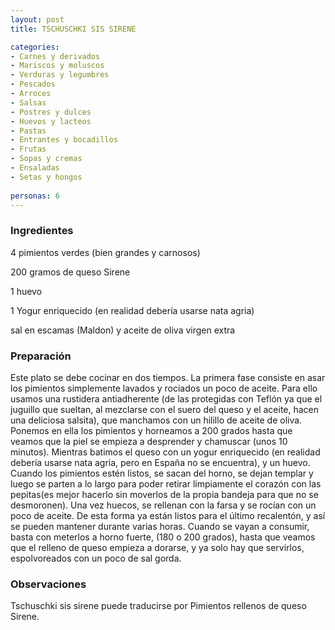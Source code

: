 ```yaml
---
layout: post
title: TSCHUSCHKI SIS SIRENE

categories:
- Carnes y derivados
- Mariscos y moluscos
- Verduras y legumbres
- Pescados
- Arroces
- Salsas
- Postres y dulces
- Huevos y lacteos
- Pastas
- Entrantes y bocadillos
- Frutas
- Sopas y cremas
- Ensaladas
- Setas y hongos
 
personas: 6 
---
```


<h3>Ingredientes</h3>
4 pimientos verdes (bien grandes y carnosos)

200 gramos de queso Sirene

1 huevo

1 Yogur enriquecido (en realidad debería usarse nata agria)

sal en escamas (Maldon) y aceite de oliva virgen extra

<h3>Preparación</h3>
Este plato se debe cocinar en dos tiempos. La primera fase consiste en asar los pimientos simplemente lavados y rociados un poco de aceite. Para ello usamos una rustidera antiadherente (de las protegidas con Teflón ya que el juguillo que sueltan, al mezclarse con el suero del queso y el aceite, hacen una deliciosa salsita), que manchamos con un hilillo de aceite de oliva. Ponemos en ella los pimientos y horneamos a 200 grados hasta que veamos que la piel se empieza a desprender y chamuscar (unos 10 minutos). Mientras batimos el queso con un yogur enriquecido (en realidad debería usarse nata agria, pero en España no se encuentra), y un huevo. Cuando los pimientos estén listos, se sacan del horno, se dejan templar y luego se parten a lo largo para poder retirar limpiamente el corazón con las pepitas(es mejor hacerlo sin moverlos de la propia bandeja para que no se desmoronen). Una vez huecos, se rellenan con la farsa y se rocían con un poco de aceite. De esta forma ya están listos para el último recalentón, y así se pueden mantener durante varias horas. Cuando se vayan a consumir, basta con meterlos a horno fuerte, (180 o 200 grados), hasta que veamos que el relleno de queso empieza a dorarse, y ya solo hay que servirlos, espolvoreados con un poco de sal gorda.

<h3>Observaciones</h3>
Tschuschki sis sirene puede traducirse por Pimientos rellenos de queso Sirene.

